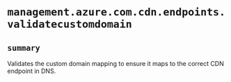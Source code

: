 # `management.azure.com.cdn.endpoints.validatecustomdomain`

## `summary`
Validates the custom domain mapping to ensure it maps to the correct CDN endpoint in DNS.


